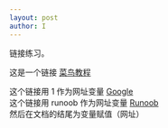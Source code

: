 ```yaml
---
layout: post
author: I
---
```

链接练习。   

这是一个链接 [菜鸟教程](https://www.runoob.com)    
    
这个链接用 1 作为网址变量 [Google][1]    
这个链接用 runoob 作为网址变量 [Runoob][runoob]    
然后在文档的结尾为变量赋值（网址）    

  [1]: http://www.google.com/    
  [runoob]: http://www.runoob.com/    
  